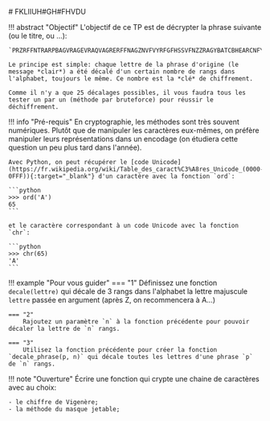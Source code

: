 # FKLIIUH#GH#FHVDU

!!! abstract "Objectif"
    L'objectif de ce TP est de décrypter la phrase suivante (ou le titre, ou ...):

    `PRZRFFNTRARPBAGVRAGEVRAQVAGRERFFNAGZNVFVYRFGFHSSVFNZZRAGYBATCBHEARCNFYRQRPELCGRENYNZNVA`

    Le principe est simple: chaque lettre de la phrase d'origine (le message *clair*) a été décalé d'un certain nombre de rangs dans l'alphabet, toujours le même. Ce nombre est la *clé* de chiffrement.

    Comme il n'y a que 25 décalages possibles, il vous faudra tous les tester un par un (méthode par bruteforce) pour réussir le déchiffrement.


!!! info "Pré-requis"
    En cryptographie, les méthodes sont très souvent numériques. Plutôt que de manipuler les caractères eux-mêmes, on préfère manipuler leurs représentations dans un encodage (on étudiera cette question un peu plus tard dans l'année).

    Avec Python, on peut récupérer le [code Unicode](https://fr.wikipedia.org/wiki/Table_des_caract%C3%A8res_Unicode_(0000-0FFF)){:target="_blank"} d'un caractère avec la fonction `ord`:

    ```python 
    >>> ord('A')
    65
    ```

    et le caractère correspondant à un code Unicode avec la fonction `chr`:

    ```python 
    >>> chr(65)
    'A'
    ```

!!! example "Pour vous guider"
    === "1"
        Définissez une fonction `decale(lettre)` qui décale de 3 rangs dans l'alphabet la lettre majuscule `lettre` passée en argument (après Z, on recommencera à A...)
    
    === "2"
        Rajoutez un paramètre `n` à la fonction précédente pour pouvoir décaler la lettre de `n` rangs.

    === "3"
        Utilisez la fonction précédente pour créer la fonction `decale_phrase(p, n)` qui décale toutes les lettres d'une phrase `p` de `n` rangs.


!!! note "Ouverture"
    Écrire une fonction qui crypte une chaine de caractères avec au choix:
    
    - le chiffre de Vigenère;
    - la méthode du masque jetable;

<!-- 
!!! check "Proposition de correction"
    1.
    ```python linenums='1'
    def decale_lettre(lettre: str) -> str:
        '''
        Renvoie la lettre située 3 places plus loin dans l'alphabet, 
        en revenant éventuellement au début.
        '''
        rang = ord(lettre) + 3
        if rang > ord('A') + 25:
            rang = rang - 26
        return chr(rang)
    ```

    2.
    ```python linenums='1'
    def decale_lettre(lettre: str, n: int) -> str:
        '''
        Renvoie la lettre située n places plus loin dans l'alphabet, 
        en revenant éventuellement au début.
        '''
        rang = ord(lettre) + n
        if rang > ord('A') + 25:
            rang = rang - 26
        return chr(rang)
    ```

    3.
    ```python linenums='1'
    def decale_phrase(p: str, n: int) -> str:
        '''
        Renvoie la chaine des caractères de p tous décalés de n places
        '''
        phrase_decalee = ''
        for lettre in p:
            phrase_decalee += decale_lettre(lettre, n)
        return phrase_decalee
        
    ```
     -->

    
    
    